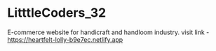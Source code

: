 # LitttleCoders_32
E-commerce website for handicraft and handloom industry.
visit link - https://heartfelt-lolly-b9e7ec.netlify.app

  

